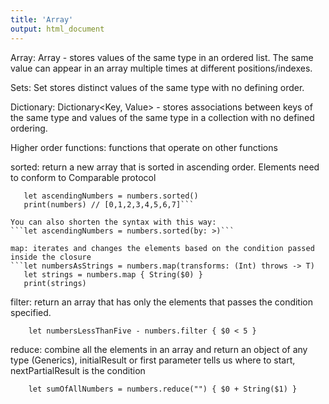 ```yaml
---
title: 'Array'
output: html_document
---
```


Array: Array<Element> - stores values of the same type in an ordered list. The same value can appear in an array multiple times at different positions/indexes.

Sets: Set<Element> stores distinct values of the same type with no defining order.

Dictionary: Dictionary<Key, Value> - stores associations between keys of the same type and values of the same type in a collection with no defined ordering.

Higher order functions: functions that operate on other functions

sorted: return a new array that is sorted in ascending order. Elements need to conform to Comparable protocol

````let numbers: [Int] = [0,1,4,7,3,5,6,2]
   let ascendingNumbers = numbers.sorted()
   print(numbers) // [0,1,2,3,4,5,6,7]```

You can also shorten the syntax with this way:
```let ascendingNumbers = numbers.sorted(by: >)```

map: iterates and changes the elements based on the condition passed inside the closure
```let numbersAsStrings = numbers.map(transforms: (Int) throws -> T)
   let strings = numbers.map { String($0) }
   print(strings)
````

filter: return an array that has only the elements that passes the condition specified.

```let numbersAsString = numbers.filter(isIncluded: (Int) throws -> Bool)
    let numbersLessThanFive - numbers.filter { $0 < 5 }
```

reduce: combine all the elements in an array and return an object of any type (Generics),
initialResult or first parameter tells us where to start, nextPartialResult is the condition

```numbers.reduce(initialResult: Result, nextPartialResult: (Result, Int) throws -> Result)
    let sumOfAllNumbers = numbers.reduce("") { $0 + String($1) }
```
